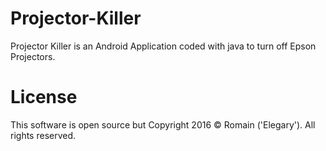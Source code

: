 # Projector-Killer
Projector Killer is an Android Application coded with java to turn off Epson Projectors.

# License
This software is open source but
Copyright 2016 © Romain ('Elegary'). All rights reserved.

